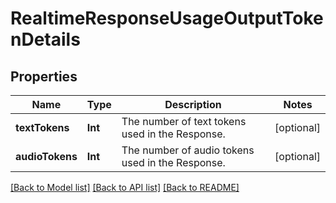# RealtimeResponseUsageOutputTokenDetails

## Properties
Name | Type | Description | Notes
------------ | ------------- | ------------- | -------------
**textTokens** | **Int** | The number of text tokens used in the Response. | [optional] 
**audioTokens** | **Int** | The number of audio tokens used in the Response. | [optional] 

[[Back to Model list]](../README.md#documentation-for-models) [[Back to API list]](../README.md#documentation-for-api-endpoints) [[Back to README]](../README.md)


